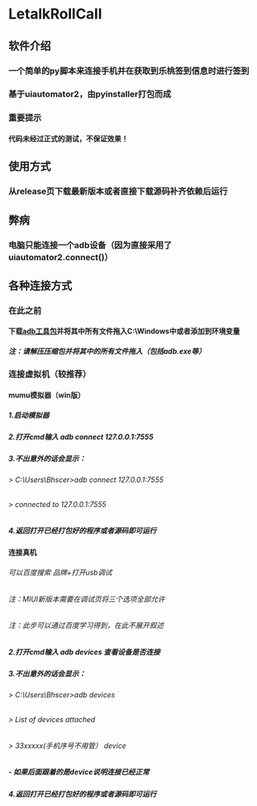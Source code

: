 # LetalkRollCall

## 软件介绍
### 一个简单的py脚本来连接手机并在获取到乐桃签到信息时进行签到
### 基于uiautomator2，由pyinstaller打包而成

### 重要提示
#### 代码未经过正式的测试，不保证效果！


## 使用方式
### 从release页下载最新版本或者直接下载源码补齐依赖后运行

## 弊病
### 电脑只能连接一个adb设备（因为直接采用了 uiautomator2.connect()）
## 各种连接方式

### 在此之前
#### 下载[adb工具包](https://developer.android.google.cn/studio/releases/platform-tools)并将其中所有文件拖入C:\Windows中或者添加到环境变量
##### 注：请解压压缩包并将其中的所有文件拖入（包括adb.exe等）

### 连接虚拟机（较推荐）

#### mumu模拟器（win版）
##### 1.启动模拟器
##### 2.打开cmd输入 adb connect 127.0.0.1:7555 
##### 3.不出意外的话会显示：
######  > C:\Users\Bhscer>adb connect 127.0.0.1:7555
######  > connected to 127.0.0.1:7555
##### 4.返回打开已经打包好的程序或者源码即可运行

#### 连接真机
###### 可以百度搜索 品牌+打开usb调试
###### 注：MIUI新版本需要在调试页将三个选项全部允许
###### 注：此步可以通过百度学习得到，在此不展开叙述
##### 2.打开cmd输入 adb devices 查看设备是否连接
##### 3.不出意外的话会显示：
###### > C:\Users\Bhscer>adb devices
######  > List of devices attached
######  > 33xxxxx(手机序号不用管）        device
##### - 如果后面跟着的是device说明连接已经正常
##### 4.返回打开已经打包好的程序或者源码即可运行
